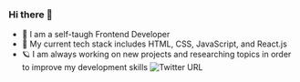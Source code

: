 ### Hi there 👋 
- 📌 I am a self-taugh Frontend Developer
- 🌱 My current tech stack includes HTML, CSS, JavaScript, and React.js
- 🪐 I am always working on new projects and researching topics in order to improve my development skills
![Twitter URL](https://img.shields.io/twitter/url?style=social&url=https%3A%2F%2Ftwitter.com%2F_PixelPrism)
<!--
**atrain42/atrain42** is a ✨ _special_ ✨ repository because its `README.md` (this file) appears on your GitHub profile.

Here are some ideas to get you started:

- 🔭 I’m currently working on ...
- 🌱 I’m currently learning ...
- 👯 I’m looking to collaborate on ...
- 🤔 I’m looking for help with ...
- 💬 Ask me about ...
- 📫 How to reach me: ...
- 😄 Pronouns: ...
- ⚡ Fun fact: ...
-->
